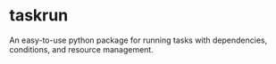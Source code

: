 taskrun
=========

An easy-to-use python package for running tasks with dependencies, conditions,
and resource management.
